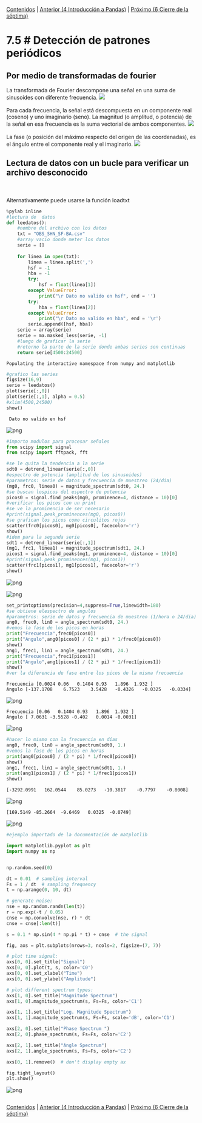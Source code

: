 [Contenidos](../Contenidos.md) \| [Anterior (4 Introducción a Pandas)](04_Pandas_basico.md) \| [Próximo (6 Cierre de la séptima)](06_Cierre.md)

# 7.5 # Detección de patrones periódicos

## Por medio de transformadas de fourier

La transformada de Fourier descompone una señal en una suma de sinusoides con diferente frecuencia.
<img src="cuadrada.gif"/>
<br><br>
Para cada frecuencia, la señal está descompuesta en un componente real (coseno) y uno imaginario (seno). La magnitud (o amplitud, o potencia) de la señal en esa frecuencia es la suma vectorial de ambos componentes.
<img src="vectorial.jpeg"/>
<br><br>
La fase (o posición del máximo respecto del origen de las coordenadas), es el ángulo entre el componente real y el imaginario.
<img src="phase_shift.png"/>

## Lectura de datos con un bucle para verificar un archivo desconocido
<br><br>
Alternativamente puede usarse la función loadtxt


```python
%pylab inline
#lectura de  datos
def leedatos():
    #nombre del archivo con los datos
    txt = "OBS_SHN_SF-BA.csv"
    #array vacio donde meter los datos
    serie = []
    
    for linea in open(txt):
        linea = linea.split(',')
        hsf = -1
        hba = -1
        try:
            hsf = float(linea[1])
        except ValueError:
            print("\r Dato no valido en hsf", end = '')
        try:
            hba = float(linea[2])
        except ValueError:
            print("\r Dato no valido en hba", end = '\r')
        serie.append([hsf, hba])
    serie = array(serie)
    serie = ma.masked_less(serie, -1)
    #luego de graficar la serie
    #retorno la parte de la serie donde ambas series son continuas
    return serie[4500:24500]


```

    Populating the interactive namespace from numpy and matplotlib



```python
#grafico las series
figsize(16,9)
serie = leedatos()
plot(serie[:,0])
plot(serie[:,1], alpha = 0.5)
#xlim(4500,24500)
show()
```

     Dato no valido en hsf


![png](output_5_1.png)



```python
#importo modulos para procesar señales
from scipy import signal
from scipy import fftpack, fft
```


```python
#se le quita la tendencia a la serie
sdt0 = detrend_linear(serie[:,0])
#espectro de potencia (amplitud de los sinusoides)
#parametros: serie de datos y frecuencia de muestreo (24/dia)
(mg0, frc0, linea0) = magnitude_spectrum(sdt0, 24.)
#se buscan lospicos del espectro de potencia
picos0 = signal.find_peaks(mg0, prominence=4, distance = 10)[0]
#verificar los picos con un print
#se ve la prominencia de ser necesario
#print(signal.peak_prominences(mg0, picos0))
#se grafican los picos como circulitos rojos
scatter(frc0[picos0], mg0[picos0], facecolor='r')
show()
#idem para la segunda serie
sdt1 = detrend_linear(serie[:,1])
(mg1, frc1, linea1) = magnitude_spectrum(sdt1, 24.)
picos1 = signal.find_peaks(mg1, prominence=4, distance = 10)[0]
#print(signal.peak_prominences(mg1, picos1))
scatter(frc1[picos1], mg1[picos1], facecolor='r')
show()
```


![png](output_7_0.png)



![png](output_7_1.png)



```python
set_printoptions(precision=4,suppress=True,linewidth=180)
#se obtiene elespectro de angulos
#parametros: serie de datos y frecuencia de muestreo (1/hora o 24/dia)
ang0, frec0, lin0 = angle_spectrum(sdt0, 24.)
#vemos la fase de los picos en horas
print("Frecuencia",frec0[picos0])
print("Angulo",ang0[picos0] / (2 * pi) * 1/frec0[picos0])
show()
ang1, frec1, lin1 = angle_spectrum(sdt1, 24.)
print("Frecuencia",frec1[picos1])
print("Angulo",ang1[picos1] / (2 * pi) * 1/frec1[picos1])
show()
#ver la diferencia de fase entre los picos de la misma frecuencia
```

    Frecuencia [0.0024 0.06   0.1404 0.93   1.896  1.932 ]
    Angulo [-137.1708    6.7523    3.5428   -0.4326   -0.0325   -0.0334]



![png](output_8_1.png)


    Frecuencia [0.06   0.1404 0.93   1.896  1.932 ]
    Angulo [ 7.0631 -3.5528 -0.402   0.0014 -0.0031]



![png](output_8_3.png)



```python
#hacer lo mismo con la frecuencia en días
ang0, frec0, lin0 = angle_spectrum(sdt0, 1.)
#vemos la fase de los picos en horas
print(ang0[picos0] / (2 * pi) * 1/frec0[picos0])
show()
ang1, frec1, lin1 = angle_spectrum(sdt1, 1.)
print(ang1[picos1] / (2 * pi) * 1/frec1[picos1])
show()
```

    [-3292.0991   162.0544    85.0273   -10.3817    -0.7797    -0.8008]



![png](output_9_1.png)


    [169.5149 -85.2664  -9.6469   0.0325  -0.0749]



![png](output_9_3.png)



```python
#ejemplo importado de la documentación de matplotlib

import matplotlib.pyplot as plt
import numpy as np


np.random.seed(0)

dt = 0.01  # sampling interval
Fs = 1 / dt  # sampling frequency
t = np.arange(0, 10, dt)

# generate noise:
nse = np.random.randn(len(t))
r = np.exp(-t / 0.05)
cnse = np.convolve(nse, r) * dt
cnse = cnse[:len(t)]

s = 0.1 * np.sin(4 * np.pi * t) + cnse  # the signal

fig, axs = plt.subplots(nrows=3, ncols=2, figsize=(7, 7))

# plot time signal:
axs[0, 0].set_title("Signal")
axs[0, 0].plot(t, s, color='C0')
axs[0, 0].set_xlabel("Time")
axs[0, 0].set_ylabel("Amplitude")

# plot different spectrum types:
axs[1, 0].set_title("Magnitude Spectrum")
axs[1, 0].magnitude_spectrum(s, Fs=Fs, color='C1')

axs[1, 1].set_title("Log. Magnitude Spectrum")
axs[1, 1].magnitude_spectrum(s, Fs=Fs, scale='dB', color='C1')

axs[2, 0].set_title("Phase Spectrum ")
axs[2, 0].phase_spectrum(s, Fs=Fs, color='C2')

axs[2, 1].set_title("Angle Spectrum")
axs[2, 1].angle_spectrum(s, Fs=Fs, color='C2')

axs[0, 1].remove()  # don't display empty ax

fig.tight_layout()
plt.show()
```


![png](output_10_0.png)



```python

```


[Contenidos](../Contenidos.md) \| [Anterior (4 Introducción a Pandas)](04_Pandas_basico.md) \| [Próximo (6 Cierre de la séptima)](06_Cierre.md)

